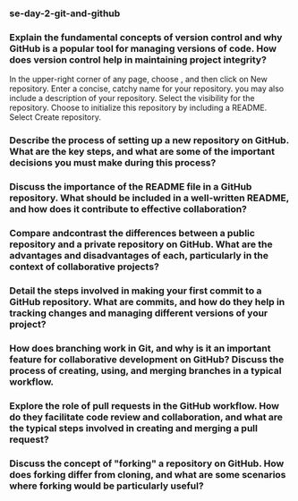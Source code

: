 ###  se-day-2-git-and-github 


### Explain the fundamental concepts of version control and why GitHub is a popular tool for managing versions of code. How does version control help in maintaining project integrity?
In the upper-right corner of any page, choose , and then click on New repository.
Enter a concise, catchy name for your repository.
you may also include a description of your repository.
Select the visibility for the repository.
Choose to initialize this repository by including a README.
Select Create repository.


### Describe the process of setting up a new repository on GitHub. What are the key steps, and what are some of the important decisions you must make during this process?



### Discuss the importance of the README file in a GitHub repository. What should be included in a well-written README, and how does it contribute to effective collaboration?



### Compare andcontrast the differences between a public repository and a private repository on GitHub. What are the advantages and disadvantages of each, particularly in the context of collaborative projects?



### Detail the steps involved in making your first commit to a GitHub repository. What are commits, and how do they help in tracking changes and managing different versions of your project?



### How does branching work in Git, and why is it an important feature for collaborative development on GitHub? Discuss the process of creating, using, and merging branches in a typical workflow.



### Explore the role of pull requests in the GitHub workflow. How do they facilitate code review and collaboration, and what are the typical steps involved in creating and merging a pull request?





### Discuss the concept of "forking" a repository on GitHub. How does forking differ from cloning, and what are some scenarios where forking would be particularly useful?


